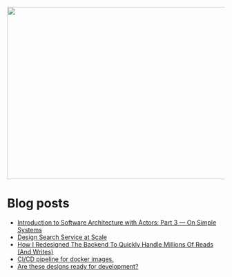 <p align="center">
  <img width="800" height="400" src="https://user-images.githubusercontent.com/64951136/116340604-a0bf5d80-a809-11eb-8a19-5a502ea7508c.png">
</p>

# Blog posts
<!-- daily.dev BOOKMARKS:START -->
- [Introduction to Software Architecture with Actors: Part 3 — On Simple Systems](https://app.daily.dev/posts/wGE5HLm9d?utm_source=rss&utm_medium=bookmarks&utm_campaign=wUZhvhvumOE4H7BNYF6qw)
- [Design Search Service at Scale](https://app.daily.dev/posts/lHqaEdg21?utm_source=rss&utm_medium=bookmarks&utm_campaign=wUZhvhvumOE4H7BNYF6qw)
- [How I Redesigned The Backend To Quickly Handle Millions Of Reads &lpar;And Writes&rpar;](https://app.daily.dev/posts/2wGgqfYGq?utm_source=rss&utm_medium=bookmarks&utm_campaign=wUZhvhvumOE4H7BNYF6qw)
- [CI/CD pipeline for docker images.](https://app.daily.dev/posts/tWWkvYnyo?utm_source=rss&utm_medium=bookmarks&utm_campaign=wUZhvhvumOE4H7BNYF6qw)
- [Are these designs ready for development?](https://app.daily.dev/posts/NrCJSEifh?utm_source=rss&utm_medium=bookmarks&utm_campaign=wUZhvhvumOE4H7BNYF6qw)
<!-- daily.dev BOOKMARKS:END -->